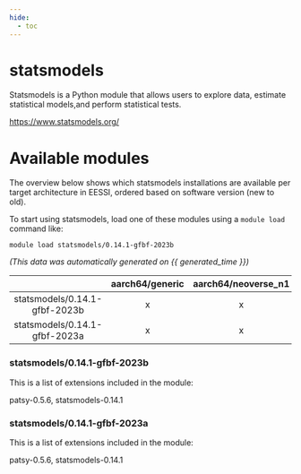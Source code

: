```yaml
---
hide:
  - toc
---
```


statsmodels
===========


Statsmodels is a Python module that allows users to explore data, estimate statistical models,and perform statistical tests.

https://www.statsmodels.org/
# Available modules


The overview below shows which statsmodels installations are available per target architecture in EESSI, ordered based on software version (new to old).

To start using statsmodels, load one of these modules using a `module load` command like:

```shell
module load statsmodels/0.14.1-gfbf-2023b
```

*(This data was automatically generated on {{ generated_time }})*  

| |aarch64/generic|aarch64/neoverse_n1|aarch64/neoverse_v1|x86_64/generic|x86_64/amd/zen2|x86_64/amd/zen3|x86_64/amd/zen4|x86_64/intel/haswell|x86_64/intel/skylake_avx512|
| :---: | :---: | :---: | :---: | :---: | :---: | :---: | :---: | :---: | :---: |
|statsmodels/0.14.1-gfbf-2023b|x|x|x|x|x|x|x|x|x|
|statsmodels/0.14.1-gfbf-2023a|x|x|x|x|x|x|x|x|x|


### statsmodels/0.14.1-gfbf-2023b

This is a list of extensions included in the module:

patsy-0.5.6, statsmodels-0.14.1

### statsmodels/0.14.1-gfbf-2023a

This is a list of extensions included in the module:

patsy-0.5.6, statsmodels-0.14.1